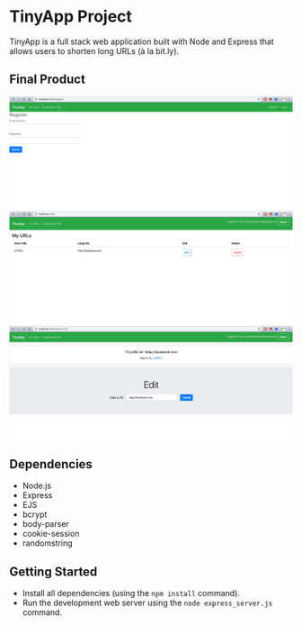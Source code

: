 # TinyApp Project

TinyApp is a full stack web application built with Node and Express that allows users to shorten long URLs (à la bit.ly).

## Final Product

![The Register Page](https://github.com/joshbrookstone/tinyapp/blob/master/docs/register_page.png?raw=true)
!["The Urls page"](https://github.com/joshbrookstone/tinyapp/blob/master/docs/urls_page.png?raw=true)
!["The Urls id page"](https://github.com/joshbrookstone/tinyapp/blob/master/docs/urls_id_page.png?raw=true)

## Dependencies

- Node.js
- Express
- EJS
- bcrypt
- body-parser
- cookie-session
- randomstring

## Getting Started

- Install all dependencies (using the `npm install` command).
- Run the development web server using the `node express_server.js` command.